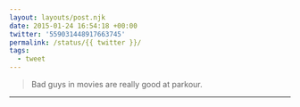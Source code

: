 ```yaml
---
layout: layouts/post.njk
date: 2015-01-24 16:54:18 +00:00
twitter: '559031448917663745'
permalink: /status/{{ twitter }}/
tags: 
  - tweet
---
```


> Bad guys in movies are really good at parkour.

---
